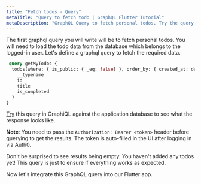 ```yaml
---
title: "Fetch todos - Query"
metaTitle: "Query to fetch todo | GraphQL Flutter Tutorial"
metaDescription: "GraphQL Query to fetch personal todos. Try the query in GraphiQL, passing the Authorization token to get authenticated results"
---
```




The first graphql query you will write will be to fetch personal todos. You will need to load the todo data from the database which belongs to the logged-in user. Let's define a graphql query to fetch the required data.

```graphql
 query getMyTodos {
  todos(where: { is_public: { _eq: false} }, order_by: { created_at: desc }) {
    __typename
    id
    title
    is_completed
  }
}
```

[Try](https://hasura.io/learn/graphql/graphiql?tutorial=react-native) this query in GraphiQL against the application database to see what the response looks like.

**Note**: You need to pass the `Authorization: Bearer <token>` header before querying to get the results. The token is auto-filled in the UI after logging in via Auth0.

Don't be surprised to see results being empty. You haven't added any todos yet! This query is just to ensure if everything works as expected.

Now let's integrate this GraphQL query into our Flutter app.
